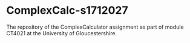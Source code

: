 # ComplexCalc-s1712027
The repository of the ComplexCalculator assignment as part of module CT4021 at the University of Gloucestershire.
